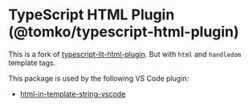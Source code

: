 # TypeScript HTML Plugin (@tomko/typescript-html-plugin)

This is a fork of [typescript-lit-html-plugin](https://github.com/microsoft/typescript-lit-html-plugin). But with `html` and `handledom` template tags.

This package is used by the following VS Code plugin:

* [html-in-template-string-vscode](https://github.com/tomko-team/html-in-template-string-vscode)
